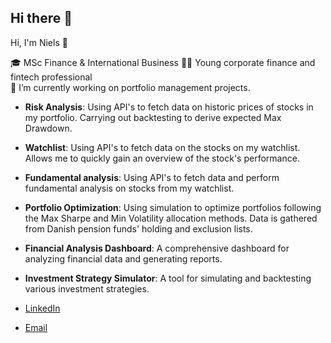 ## Hi there 👋

Hi, I'm Niels 👋

🎓 MSc Finance & International Business
👨‍💻 Young corporate finance and fintech professional  
🌱 I’m currently working on portfolio management projects.


- **Risk Analysis**: Using API's to fetch data on historic prices of stocks in my portfolio. Carrying out backtesting to derive expected Max Drawdown.
- **Watchlist**: Using API's to fetch data on the stocks on my watchlist. Allows me to quickly gain an overview of the stock's performance.
- **Fundamental analysis**: Using API's to fetch data and perform fundamental analysis on stocks from my watchlist.
- **Portfolio Optimization**: Using simulation to optimize portfolios following the Max Sharpe and Min Volatility allocation methods. Data is gathered from Danish pension funds' holding and exclusion lists.
- **Financial Analysis Dashboard**: A comprehensive dashboard for analyzing financial data and generating reports.
- **Investment Strategy Simulator**: A tool for simulating and backtesting various investment strategies.


- [LinkedIn](https://www.linkedin.com/in/niels-due-jensen)
- [Email](mailto:nielsduejensen@outlook.com)
